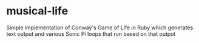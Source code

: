 # musical-life
Simple implementation of Conway's Game of Life in Ruby which generates text output and various Sonic Pi loops that run based on that output
